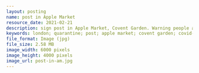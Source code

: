 ```yaml
---
layout: posting
name: post in Apple Market
resource_date: 2021-02-21
description: sign post in Apple Market, Covent Garden. Warning people about social distancing
keywords: london; quarantine; post; apple market; covent garden; covid-19
file_format: Image (jpg)
file_size: 2.58 MB
image_width: 6000 pixels
image_height: 4000 pixels
image_url: post-in-am.jpg
---
```

